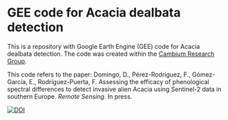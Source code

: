 # GEE code for Acacia dealbata detection
This is a repository with Google Earth Engine (GEE) code for Acacia dealbata detection. The code was created within the [Cambium Research Group](https://www.cambiumresearch.eu/).

This code refers to the paper: Domingo, D., Pérez-Rodríguez, F., Gómez-García, E., Rodríguez-Puerta, F. Assessing the efficacy of phenological spectral differences to detect invasive alien Acacia using Sentinel-2 data in southern Europe. _Remote Sensing_. In press.


[![DOI](https://zenodo.org/badge/593168799.svg)](https://zenodo.org/badge/latestdoi/593168799)
